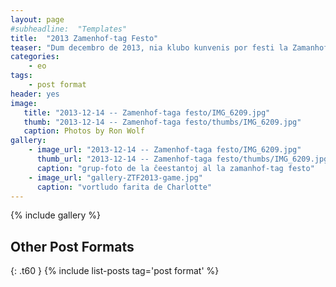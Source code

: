 ```yaml
---
layout: page
#subheadline:  "Templates"
title:  "2013 Zamenhof-tag Festo"
teaser: "Dum decembro de 2013, nia klubo kunvenis por festi la Zamanhof-tag festo.  Kelkaj da ni kunvenis ĉe la hejmo de Filipo kaj Elizabeto kun manĝo, kuko, drinko, kaj kantoj.  La tempo estis ĝuita de ĉiuj."
categories:
    - eo
tags:
    - post format
header: yes
image:
   title: "2013-12-14 -- Zamenhof-taga festo/IMG_6209.jpg"
   thumb: "2013-12-14 -- Zamenhof-taga festo/thumbs/IMG_6209.jpg"
   caption: Photos by Ron Wolf
gallery:
    - image_url: "2013-12-14 -- Zamenhof-taga festo/IMG_6209.jpg"
      thumb_url: "2013-12-14 -- Zamenhof-taga festo/thumbs/IMG_6209.jpg"
      caption: "grup-foto de la ĉeestantoj al la zamanhof-tag festo"
    - image_url: "gallery-ZTF2013-game.jpg"
      caption: "vortludo farita de Charlotte"
---
```

<!--more-->
{% include gallery %}


## Other Post Formats
{: .t60 }
{% include list-posts tag='post format' %}
